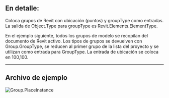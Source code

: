 ## En detalle:
Coloca grupos de Revit con ubicación (puntos) y groupType como entradas. La salida de Object.Type para groupType es Revit.Elements.ElementType.

 En el ejemplo siguiente, todos los grupos de modelo se recopilan del documento de Revit activo. Los tipos de grupos se devuelven con Group.GroupType, se reducen al primer grupo de la lista del proyecto y se utilizan como entrada para GroupType. La entrada de ubicación se coloca en 100,100.
___
## Archivo de ejemplo

![Group.PlaceInstance](./Revit.Elements.Group.PlaceInstance_img.jpg)
